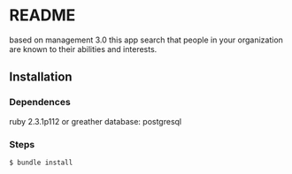 # README

based on management 3.0 this app search that people in your organization are known to their
abilities and interests.


## Installation

### Dependences
ruby 2.3.1p112 or greather
database: postgresql

### Steps
```bash
$ bundle install
```

